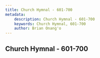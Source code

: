 ```yaml
---
title: Church Hymnal - 601-700
metadata:
    description: Church Hymnal - 601-700
    keywords: Church Hymnal, 601-700
    author: Brian Onang'o
---
```



## Church Hymnal - 601-700
  